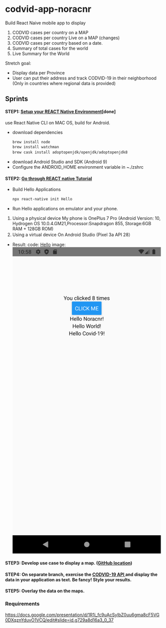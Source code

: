 # codvid-app-noracnr
Build React Naive mobile app to display 
1. CODVID cases per country on a MAP
2. CODVID cases per country Live on a MAP (changes)
3. CODVID cases per country based on a date.
4. Summary of total cases for the world
5. Live Summary for the World

Stretch goal:
* Display data per Province
* User can put their address and track CODVID-19 in their neighborhood (Only in countries where regional data is provided)


## Sprints
#### STEP1: <a href="https://reactnative.dev/docs/environment-setup">Setup your REACT Native Environment</a>[done]
use React Native CLI on MAC OS, build for Android.
* download dependencies
  ```bash
  brew install node
  brew install watchman
  brew cask install adoptopenjdk/openjdk/adoptopenjdk8
  ```
* download Android Studio and SDK (Android 9)
* Configure the ANDROID_HOME environment variable in ~./zshrc

#### STEP2: <a href="https://reactnative.dev/docs/tutorial">Go through REACT native Tutorial</a>
* Build Hello Applications
  ```bash
  npx react-native init Hello
  ```
* Run Hello applications on emulator and your phone.
1. Using a physical device
My phone is OnePlus 7 Pro (Android Version: 10, Hydrogen OS 10.0.4.GM21,Processor:Snapdragon 855, Storage:6GB RAM + 128GB ROM)
2. Using a virtual device
On Android Studio (Pixel 3a API 28）
* Result:
code: [Hello](https://github.com/BUEC500C1/codvid-app-noracnr/tree/master/Hello)
image: ![ScreenShot](/img/Screenshot_Hello.png)

#### STEP3: Develop use case to display a map.  (<a href="https://github.com/react-native-community/react-native-maps">GitHub location</a>)
#### STEP4: On separate branch, exercise the <a href="https://covid19api.com/"> CODVID-19 API </a> and display the data in your application as text.  Be fancy!  Style your results.
#### STEP5: Overlay the data on the maps.


### Requirements
https://docs.google.com/presentation/d/1R1i_fc9uAcSylbZ0uu6gma8cF5VG0DXqznYduvO1VCQ/edit#slide=id.g729a8d16a3_0_37

